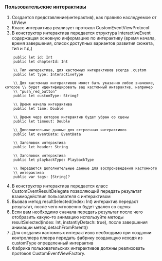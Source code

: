 ### Пользовательские интерактивы

1. Создается представление(интерактив), как правило наследуемое от UIView
2. Класс интерактива реализует протокол CustomEventViewProtocol 
3. В конструктор интерактива передается структура InteractiveEvent содержащая основную информацию по интерактиву (время начала, время завершения, список доступных вариантов развития сюжета, тип и т.д.)

```
    public let id: Int 
    public let chapterId: Int

    \\ Тип интерактива, для кастомных интерактивов всегда .custom
    public let type: InteractiveType

    \\ Для кастомных интерактивов может быть указанно любое значение, которое \\ будет идентифицировать ваш кастомный интерактив, например 
    \\ "push_red_button" 
    public let customType: String?
  
    \\ Время начала интерактива
    public let time: Double
  
    \\ Время черз которое интерактив будет убран со сцены 
    public let timeout: Double

    \\ Дополнительные данные для встроенных интерактивов 
    public let eventData: EventData

    \\ Заголовок интерактива 
    public let header: String

    \\ Заголовок интерактива 
    public let playbackType: PlaybackType

    \\ Передаются дополнительные данные для воспроизведения кастомного 
    \\ интерактива 
    public var tags: [String]?

```

4. В конструктор интерактива передается класс CustomEventResultDelegate позволяющий передать результат взаимодействия пользователя с интерактивом
5. Вызвав метод  resultSelected(index: Int) интерактив передаст результат, после чего мгновенно будет удален со сцены 
6. Если вам необходимо сначала передать результат после чего отобразить какую-то анимацию используйте методы resultSelected(index: Int, instantlyDetach: true), после завершения анимации метод detachFromParent()
7. Для создания кастомных интерактивов необходимо при создании контроллера плеера передать фабрику создающую исходя из customType определенный интерактив 
8. Фабрика пользовательских интерактивов должны реализовать протокол CustomEventViewFactory.





